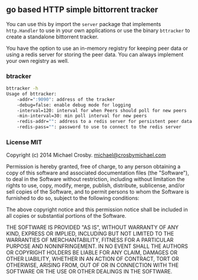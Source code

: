 ## go based HTTP simple bittorrent tracker

You can use this by import the `server` package that implements `http.Handler` to use in your own 
applications or use the binary `bttracker` to create a standalone bittorrent tracker.


You have the option to use an in-memory registry for keeping peer data or using a redis server for storing the 
peer data.  You can always implement your own registry as well.

### btracker

```bash
bttracker -h
Usage of bttracker:
    -addr=":9090": address of the tracker
    -debug=false: enable debug mode for logging
    -interval=120: interval for when Peers should poll for new peers
    -min-interval=30: min poll interval for new peers
    -redis-addr="": address to a redis server for persistent peer data
    -redis-pass="": password to use to connect to the redis server
```

### License MIT
Copyright (c) 2014 Michael Crosby. michael@crosbymichael.com

Permission is hereby granted, free of charge, to any person
obtaining a copy of this software and associated documentation 
files (the "Software"), to deal in the Software without 
restriction, including without limitation the rights to use, copy, 
modify, merge, publish, distribute, sublicense, and/or sell copies 
of the Software, and to permit persons to whom the Software is 
furnished to do so, subject to the following conditions:

The above copyright notice and this permission notice shall be 
included in all copies or substantial portions of the Software.

THE SOFTWARE IS PROVIDED "AS IS", WITHOUT WARRANTY OF ANY KIND,
EXPRESS OR IMPLIED,
INCLUDING BUT NOT LIMITED TO THE WARRANTIES OF MERCHANTABILITY, 
FITNESS FOR A PARTICULAR PURPOSE AND NONINFRINGEMENT. 
IN NO EVENT SHALL THE AUTHORS OR COPYRIGHT 
HOLDERS BE LIABLE FOR ANY CLAIM, 
DAMAGES OR OTHER LIABILITY, 
WHETHER IN AN ACTION OF CONTRACT, 
TORT OR OTHERWISE, 
ARISING FROM, OUT OF OR IN CONNECTION WITH 
THE SOFTWARE OR THE USE OR OTHER DEALINGS IN THE SOFTWARE.
